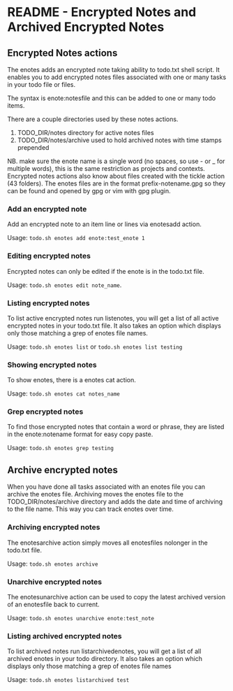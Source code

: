 # README - Encrypted Notes and Archived Encrypted Notes

## Encrypted Notes actions

The enotes adds an encrypted note taking ability to todo.txt shell script. It enables you to add encrypted notes files associated with one or many tasks in your todo file or files.

The syntax is enote:notesfile and this can be added to one or many todo items.

There are a couple directories used by these notes actions.

1. TODO_DIR/notes directory for active notes files
2. TODO_DIR/notes/archive used to hold archived notes with time stamps prepended

NB. make sure the enote name is a single word (no spaces, so use - or _ for multiple words), this is the same restriction as projects and contexts. Encrypted notes actions also know about files created with the tickle action (43 folders). The enotes files are in the format prefix-notename.gpg so they can be found and opened by gpg or vim with gpg plugin.

### Add an encrypted note

Add an encrypted note to an item line or lines via enotesadd action.

Usage: ```todo.sh enotes add enote:test_enote 1```

### Editing encrypted notes

Encrypted notes can only be edited if the enote is in the todo.txt file.

Usage: ```todo.sh enotes edit note_name```.

### Listing encrypted notes

To list active encrypted notes run listenotes, you will get a list of all active encrypted notes in your todo.txt file. It also takes an option which displays only those matching a grep of enotes file names.

Usage: ```todo.sh enotes list``` or ```todo.sh enotes list testing```

### Showing encrypted notes

To show enotes, there is a enotes cat action.

Usage: ```todo.sh enotes cat notes_name```

### Grep encrypted notes

To find those encrypted notes that contain a word or phrase, they are listed in the enote:notename format for easy copy paste.

Usage: ```todo.sh enotes grep testing```

## Archive encrypted notes

When you have done all tasks associated with an enotes file you can archive the enotes file. Archiving moves the enotes file to the TODO_DIR/notes/archive directory and adds the date and time of archiving to the file name. This way you can track enotes over time.

### Archiving encrypted notes

The enotesarchive action simply moves all enotesfiles nolonger in the todo.txt file.

Usage: ```todo.sh enotes archive```

### Unarchive encrypted notes

The enotesunarchive action can be used to copy the latest archived version of an enotesfile back to current.

Usage: ```todo.sh enotes unarchive enote:test_note```

### Listing archived encrypted notes

To list archived notes run listarchivedenotes, you will get a list of all archived enotes in your todo directory. It also takes an option which displays only those matching a grep of enotes file names

Usage: ```todo.sh enotes listarchived test```
